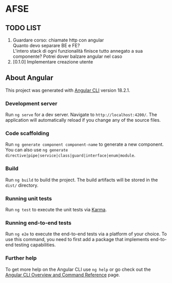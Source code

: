 # AFSE

## TODO LIST
1. Guardare corso: chiamate http con angular<br>
Quanto devo separare BE e FE? <br>
L'intero stack di ogni funzionalità finisce tutto annegato a sua componente? Potrei dover balzare angular nel caso
2. [0.1.0] Implementare creazione utente

## About Angular

This project was generated with [Angular CLI](https://github.com/angular/angular-cli) version 18.2.1.

### Development server

Run `ng serve` for a dev server. Navigate to `http://localhost:4200/`. The application will automatically reload if you change any of the source files.

### Code scaffolding

Run `ng generate component component-name` to generate a new component. You can also use `ng generate directive|pipe|service|class|guard|interface|enum|module`.

### Build

Run `ng build` to build the project. The build artifacts will be stored in the `dist/` directory.

### Running unit tests

Run `ng test` to execute the unit tests via [Karma](https://karma-runner.github.io).

### Running end-to-end tests

Run `ng e2e` to execute the end-to-end tests via a platform of your choice. To use this command, you need to first add a package that implements end-to-end testing capabilities.

### Further help

To get more help on the Angular CLI use `ng help` or go check out the [Angular CLI Overview and Command Reference](https://angular.dev/tools/cli) page.
